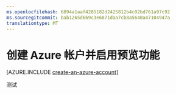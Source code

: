 ```yaml
---
ms.openlocfilehash: 6894a1aaf4285182d2425812b4c02bd761a97c92
ms.sourcegitcommit: bab1265d669c3e6871daa7cb8a5640a47104947a
translationtype: MT
---
```

<properties 
    pageTitle="Python 创建帐户" 
    description="在 Azure 上创建一个帐户。" 
    documentationCenter="python" 
    services="" 
    authors="huguesv" 
    manager="wpickett" 
    editor="jimbe"/>

<tags 
    ms.service="multiple" 
    ms.workload="na" 
    ms.tgt_pltfrm="na" 
    ms.devlang="python" 
    ms.topic="article" 
    ms.date="06/03/2015"
    ms.author="huvalo"/>

# 创建 Azure 帐户并启用预览功能

[AZURE.INCLUDE [create-an-azure-account](../includes/create-an-azure-account.md)]

测试
